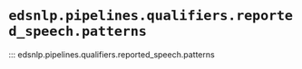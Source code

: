 # `edsnlp.pipelines.qualifiers.reported_speech.patterns`

::: edsnlp.pipelines.qualifiers.reported_speech.patterns
